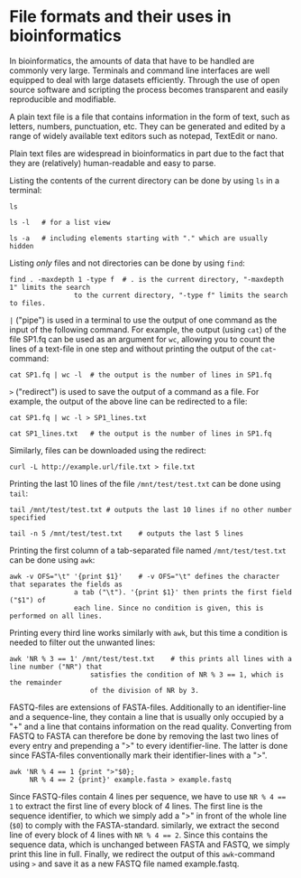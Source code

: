 # File formats and their uses in bioinformatics

In bioinformatics, the amounts of data that have to be handled are commonly very large. Terminals and command line interfaces are well equipped to deal with large datasets efficiently. Through the use of open source software and scripting the process becomes transparent and easily reproducible and modifiable.

A plain text file is a file that contains information in the form of text, such as letters, numbers, punctuation, etc. They can be generated and edited by a range of widely available text editors such as notepad, TextEdit or nano.

Plain text files are widespread in bioinformatics in part due to the fact that they are (relatively) human-readable and easy to parse.

Listing the contents of the current directory can be done by using `ls` in a terminal:

```{bash}
ls

ls -l	# for a list view

ls -a	# including elements starting with "." which are usually hidden
```

Listing *only* files and not directories can be done by using `find`:

```{bash}
find . -maxdepth 1 -type f	# . is the current directory, "-maxdepth 1" limits the search
				to the current directory, "-type f" limits the search to files.
```

`|` ("pipe") is used in a terminal to use the output of one command as the input of the following command. For example, the output (using `cat`) of the file SP1.fq can be used as an argument for `wc`, allowing you to count the lines of a text-file in one step and without printing the output of the `cat`-command:

```{bash}
cat SP1.fq | wc -l	# the output is the number of lines in SP1.fq
```

`>` ("redirect") is used to save the output of a command as a file. For example, the output of the above line can be redirected to a file:

```{bash}
cat SP1.fq | wc -l > SP1_lines.txt

cat SP1_lines.txt	# the output is the number of lines in SP1.fq
```

Similarly, files can be downloaded using the redirect:

```{bash}
curl -L http://example.url/file.txt > file.txt
```

Printing the last 10 lines of the file `/mnt/test/test.txt` can be done using `tail`:

```{bash}
tail /mnt/test/test.txt	# outputs the last 10 lines if no other number specified

tail -n 5 /mnt/test/test.txt	# outputs the last 5 lines
```

Printing the first column of a tab-separated file named `/mnt/test/test.txt` can be done using `awk`:

```{bash}
awk -v OFS="\t" '{print $1}'	# -v OFS="\t" defines the character that separates the fields as
				a tab ("\t"). '{print $1}' then prints the first field ("$1") of 
				each line. Since no condition is given, this is performed on all lines.
```

Printing every third line works similarly with `awk`, but this time a condition is needed to filter out the unwanted lines:

```{bash}
awk 'NR % 3 == 1' /mnt/test/test.txt	# this prints all lines with a line number ("NR") that 
					satisfies the condition of NR % 3 == 1, which is the remainder
					of the division of NR by 3.
```

FASTQ-files are extensions of FASTA-files. Additionally to an identifier-line and a sequence-line, they contain a line that is usually only occupied by a "+" and a line that contains information on the read quality. Converting from FASTQ to FASTA can therefore be done by removing the last two lines of every entry and prepending a ">" to every identifier-line. The latter is done since FASTA-files conventionally mark their identifier-lines with a ">".

```{bash}
awk 'NR % 4 == 1 {print ">"$0};
	 NR % 4 == 2 {print}' example.fasta > example.fastq
```

Since FASTQ-files contain 4 lines per sequence, we have to use `NR % 4 == 1` to extract the first line of every block of 4 lines. The first line is the sequence identifier, to which we simply add a ">" in front of the whole line (`$0`) to comply with the FASTA-standard. similarly, we extract the second line of every block of 4 lines with `NR % 4 == 2`. Since this contains the sequence data, which is unchanged between FASTA and FASTQ, we simply print this line in full. Finally, we redirect the output of this `awk`-command using `>` and save it as a new FASTQ file named example.fastq.
